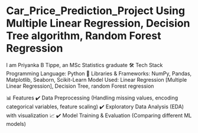 # Car_Price_Prediction_Project Using Multiple Linear Regression, Decision Tree algorithm, Random Forest Regression
I am Priyanka B Tippe, an MSc Statistics graduate
🛠️ Tech Stack Programming Language: Python 🐍 Libraries & Frameworks: NumPy, Pandas, Matplotlib, Seaborn, Scikit-Learn Model Used: Linear Regression [Multiple Linear Regression], Decision Tree, random Forest regression

📊 Features ✔️ Data Preprocessing (Handling missing values, encoding categorical variables, feature scaling) ✔️ Exploratory Data Analysis (EDA) with visualization 📈 ✔️ Model Training & Evaluation (Comparing different ML models)
